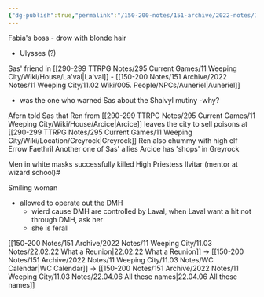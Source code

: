 ```yaml
---
{"dg-publish":true,"permalink":"/150-200-notes/151-archive/2022-notes/11-weeping-city/11-03-notes/22-03-27-some-lore/"}
---
```



Fabia's boss - drow with blonde hair
- Ulysses (?)

Sas' friend in [[290-299 TTRPG Notes/295 Current Games/11 Weeping City/Wiki/House/La'val\|La'val]] - [[150-200 Notes/151 Archive/2022 Notes/11 Weeping City/11.02 Wiki/005. People/NPCs/Auneriel\|Auneriel]]
- was the one who warned Sas about the Shalvyl mutiny
	-why?

Afern told Sas that Ren from [[290-299 TTRPG Notes/295 Current Games/11 Weeping City/Wiki/House/Arcice\|Arcice]] leaves the city to sell poisons at [[290-299 TTRPG Notes/295 Current Games/11 Weeping City/Wiki/Location/Greyrock\|Greyrock]]
	Ren also chummy with high elf Errow Faethril
		Another one of Sas' allies
	Arcice has 'shops' in Greyrock

Men in white masks successfully killed High Priestess Ilvitar (mentor at wizard school)#

Smiling woman
- allowed to operate out the DMH
	- wierd cause DMH are controlled by Laval, when Laval want a hit not through DMH, ask her
	- she is ferall

[[150-200 Notes/151 Archive/2022 Notes/11 Weeping City/11.03 Notes/22.02.22 What a Reunion\|22.02.22 What a Reunion]] -> [[150-200 Notes/151 Archive/2022 Notes/11 Weeping City/11.03 Notes/WC Calendar\|WC Calendar]] -> [[150-200 Notes/151 Archive/2022 Notes/11 Weeping City/11.03 Notes/22.04.06 All these names\|22.04.06 All these names]]